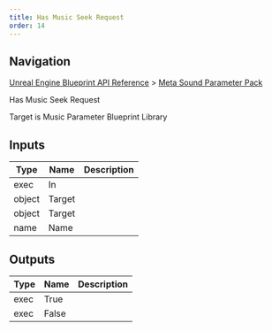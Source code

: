 ```yaml
---
title: Has Music Seek Request
order: 14
---
```

## Navigation

[Unreal Engine Blueprint API Reference](https://dev.epicgames.com/documentation/en-us/unreal-engine/BlueprintAPI) > [Meta Sound Parameter Pack](https://dev.epicgames.com/documentation/en-us/unreal-engine/BlueprintAPI/MetaSoundParameterPack)

Has Music Seek Request

Target is Music Parameter Blueprint Library

## Inputs

| Type | Name | Description |
| --- | --- | --- |
| exec | In |  |
| object | Target |  |
| object | Target |  |
| name | Name |  |

## Outputs

| Type | Name | Description |
| --- | --- | --- |
| exec | True |  |
| exec | False |  |
